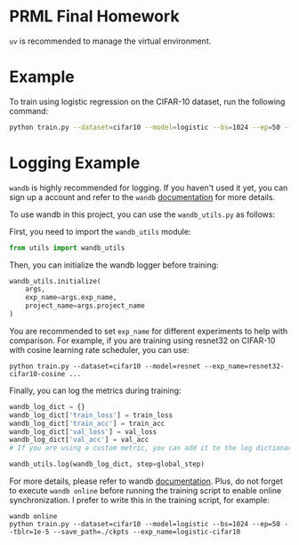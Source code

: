 # PRML Final Homework

`uv` is recommended to manage the virtual environment.

# Example
To train using logistic regression on the CIFAR-10 dataset, run the following command:

```bash
python train.py --dataset=cifar10 --model=logistic --bs=1024 --ep=50 --tblr=1e-5 --save_path=./ckpts
```

# Logging Example
`wandb` is highly recommended for logging. If you haven't used it yet, you can sign up a account and refer to the `wandb`  [documentation](https://docs.wandb.ai/quickstart/) for more details.

To use wandb in this project, you can use the `wandb_utils.py` as follows:

First, you need to import the `wandb_utils` module:

```python
from utils import wandb_utils
```

Then, you can initialize the wandb logger before training:

```python
wandb_utils.initialize(
    args, 
    exp_name=args.exp_name, 
    project_name=args.project_name
)
```
You are recommended to set `exp_name` for different experiments to help with comparison. For example, if you are training using resnet32 on CIFAR-10 with cosine learning rate scheduler, you can use:
```shell
python train.py --dataset=cifar10 --model=resnet --exp_name=resnet32-cifar10-cosine ...
```

Finally, you can log the metrics during training:

```python
wandb_log_dict = {}
wandb_log_dict['train_loss'] = train_loss
wandb_log_dict['train_acc'] = train_acc
wandb_log_dict['val_loss'] = val_loss
wandb_log_dict['val_acc'] = val_acc
# If you are using a custom metric, you can add it to the log dictionary as well.

wandb_utils.log(wandb_log_dict, step=global_step)
```

For more details, please refer to wandb [documentation](https://docs.wandb.ai/quickstart/). Plus, do not forget to execute `wandb online` before running the training script to enable online synchronization. I prefer to write this in the training script, for example:
```shell
wandb online
python train.py --dataset=cifar10 --model=logistic --bs=1024 --ep=50 --tblr=1e-5 --save_path=./ckpts --exp_name=logistic-cifar10
```